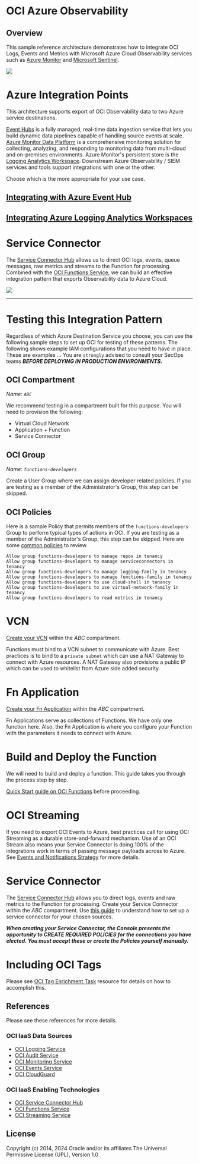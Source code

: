 # OCI Azure Observability

##  Overview

This sample reference architecture demonstrates how to integrate OCI Logs, Events and Metrics 
with Microsoft Azure Cloud Observability services such 
as [Azure Monitor](https://azure.microsoft.com/en-us/products/monitor) and
[Microsoft Sentinel](https://www.microsoft.com/en-us/security/business/siem-and-xdr/microsoft-sentinel).


![](./images/architecture.png)

# Azure Integration Points

This architecture supports export of OCI Observability data to two Azure service destinations.  

[Event Hubs](https://azure.microsoft.com/en-us/products/event-hubs) is a fully managed,
real-time data ingestion service that lets you build dynamic data pipelines capable of handling 
source events at scale.  [Azure Monitor Data Platform](https://learn.microsoft.com/en-us/azure/azure-monitor/logs/log-analytics-overview)
is a comprehensive monitoring solution for collecting, analyzing, and responding to monitoring data from 
multi-cloud and on-premises environments. Azure Monitor's persistent store is the 
[Logging Analytics Workspace](https://learn.microsoft.com/en-us/azure/azure-monitor/essentials/azure-monitor-workspace-overview).
Downstream Azure Observability / SIEM services and tools support integrations with one or the other. 

Choose which is the more appropriate for your use case. 

## [Integrating with Azure Event Hub](README.azure.eventhub.md)
## [Integrating Azure Logging Analytics Workspaces](README.azure.workspace.md)


# Service Connector

The [Service Connector Hub](https://docs.oracle.com/en-us/iaas/Content/connector-hub/overview.htm) allows us to 
direct OCI logs, events, queue messages, raw metrics and streams to the Function
for processing.  Combined with the [OCI Functions Service](https://docs.oracle.com/en-us/iaas/Content/Functions/home.htm), 
we can build an effective integration
pattern that exports Observability data to Azure Cloud.

![](./images/service.connector.patterns.png)


---
# Testing this Integration Pattern

Regardless of which Azure Destination Service you choose, you can use the following
sample steps to set up OCI for testing of these patterns. The following shows example
IAM configurations that you need to have in place.  These are examples ... You are `strongly` 
advised to consult your SecOps teams **_BEFORE DEPLOYING IN PRODUCTION ENVIRONMENTS._**

## OCI Compartment

_Name: `ABC`_

We recommend testing in a compartment built for this purpose.  You will need to provision
the following:

- Virtual Cloud Network
- Application + Function
- Service Connector

## OCI Group

_Name: `functions-developers`_

Create a User Group where we can assign developer related policies.   If you are testing as
a member of the Administrator's Group, this step can be skipped.

## OCI Policies

Here is a sample Policy that permits members of the `functions-developers` Group to perform typical types
of actions in OCI. If you are testing as a member of the Administrator's Group, this step
can be skipped. Here are some [common policies](https://docs.oracle.com/en-us/iaas/Content/Identity/Concepts/commonpolicies.htm#)
to review.

    Allow group functions-developers to manage repos in tenancy
    Allow group functions-developers to manage serviceconnectors in tenancy
    Allow group functions-developers to manage logging-family in tenancy
    Allow group functions-developers to manage functions-family in tenancy
    Allow group functions-developers to use cloud-shell in tenancy
    Allow group functions-developers to use virtual-network-family in tenancy
    Allow group functions-developers to read metrics in tenancy


# VCN

[Create your VCN](https://docs.oracle.com/en/solutions/wls-on-prem-to-oci/use-wizard-create-vcn.html) within the _ABC_ compartment.

Functions must bind to a VCN subnet to communicate with Azure.
Best practices is to bind to a `private subnet` which can use a NAT Gateway to connect
with Azure resources.  A NAT Gateway also provisions a public IP which can be used to 
whitelist from Azure side added security. 

# Fn Application

[Create your Fn Application](https://docs.oracle.com/en-us/iaas/Content/Functions/Tasks/functionscreatingapps.htm) within the _ABC_ compartment.

Fn Applications serve as collections of Functions.  We have only one function here.
Also, the Fn Application is where you configure your Function with the parameters it
needs to connect with Azure.

# Build and Deploy the Function

We will need to build and deploy a function.  This guide takes you through the process step by step.

[Quick Start guide on OCI Functions](https://docs.oracle.com/en-us/iaas/Content/Functions/Tasks/functionsquickstartguidestop.htm) before proceeding.

# OCI Streaming

If you need to export OCI Events to Azure, best practices call for using OCI Streaming as a durable 
store-and-forward mechanism.  Use of an OCI Stream also means your Service Connector is doing 100% of the
integrations work in terms of passing message payloads across to Azure.  See [Events and Notifications
Strategy](https://docs.public.oneportal.content.oci.oraclecloud.com/en-us/iaas/Content/cloud-adoption-framework/events-notifications-strategy.htm) for more details.

# Service Connector

The [Service Connector Hub](https://docs.oracle.com/en-us/iaas/Content/connector-hub/overview.htm) allows you to direct logs, events and raw metrics to the Function
for processing. Create your Service Connector within the _ABC_ compartment.
Use [this guide](https://docs.oracle.com/en-us/iaas/Content/connector-hub/overview.htm) to 
understand how to set up a service connector for your chosen sources.

**_When creating your Service Connector, the Console presents the opportunity to CREATE REQUIRED
POLICIES for the connections you have elected.  You must accept these or create the Policies
yourself manually._**

# Including OCI Tags

Please see [OCI Tag Enrichment Task](https://github.com/CarlDownsOracle/oci-tag-enrichment-task) resource for details on how to accomplish this.

## References

Please see these references for more details.

### OCI IaaS Data Sources

- [OCI Logging Service](https://docs.oracle.com/en-us/iaas/Content/Logging/Concepts/loggingoverview.htm)
- [OCI Audit Service](https://docs.oracle.com/en-us/iaas/Content/Audit/Concepts/auditoverview.htm)
- [OCI Monitoring Service](https://docs.oracle.com/en-us/iaas/Content/Monitoring/Concepts/monitoringoverview.htm)
- [OCI Events Service](https://docs.oracle.com/en-us/iaas/Content/Events/Concepts/eventsoverview.htm)
- [OCI CloudGuard](https://docs.oracle.com/en-us/iaas/cloud-guard/using/index.htm)

### OCI IaaS Enabling Technologies

- [OCI Service Connector Hub](https://docs.oracle.com/en-us/iaas/Content/Functions/Concepts/functionsoverview.htm)
- [OCI Functions Service](https://docs.oracle.com/en-us/iaas/Content/Functions/Concepts/functionsoverview.htm)
- [OCI Streaming Service](https://docs.oracle.com/en-us/iaas/Content/Streaming/Concepts/streamingoverview.htm)


## License
Copyright (c) 2014, 2024 Oracle and/or its affiliates
The Universal Permissive License (UPL), Version 1.0
